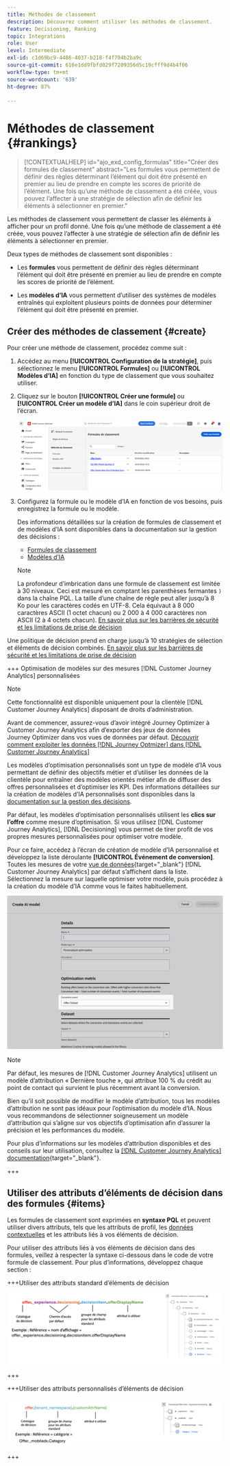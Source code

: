```yaml
---
title: Méthodes de classement
description: Découvrez comment utiliser les méthodes de classement.
feature: Decisioning, Ranking
topic: Integrations
role: User
level: Intermediate
exl-id: c1d69bc9-4486-4037-b218-f4f704b2ba9c
source-git-commit: 616e1dd9fbfd029f7209356d5c19cfff9d4b4f06
workflow-type: tm+mt
source-wordcount: '639'
ht-degree: 87%

---
```


# Méthodes de classement {#rankings}

>[!CONTEXTUALHELP]
>id="ajo_exd_config_formulas"
>title="Créer des formules de classement"
>abstract="Les formules vous permettent de définir des règles déterminant l’élément qui doit être présenté en premier au lieu de prendre en compte les scores de priorité de l’élément. Une fois qu’une méthode de classement a été créée, vous pouvez l’affecter à une stratégie de sélection afin de définir les éléments à sélectionner en premier."

Les méthodes de classement vous permettent de classer les éléments à afficher pour un profil donné. Une fois qu’une méthode de classement a été créée, vous pouvez l’affecter à une stratégie de sélection afin de définir les éléments à sélectionner en premier.

Deux types de méthodes de classement sont disponibles :

* Les **formules** vous permettent de définir des règles déterminant l’élément qui doit être présenté en premier au lieu de prendre en compte les scores de priorité de l’élément.

* Les **modèles d’IA** vous permettent d’utiliser des systèmes de modèles entraînés qui exploitent plusieurs points de données pour déterminer l’élément qui doit être présenté en premier.

## Créer des méthodes de classement {#create}

Pour créer une méthode de classement, procédez comme suit :

1. Accédez au menu **[!UICONTROL Configuration de la stratégie]**, puis sélectionnez le menu **[!UICONTROL Formules]** ou **[!UICONTROL Modèles d’IA]** en fonction du type de classement que vous souhaitez utiliser.

1. Cliquez sur le bouton **[!UICONTROL Créer une formule]** ou **[!UICONTROL Créer un modèle d’IA]** dans le coin supérieur droit de l’écran.

   ![](assets/ranking-create.png)

1. Configurez la formule ou le modèle d’IA en fonction de vos besoins, puis enregistrez la formule ou le modèle.

   Des informations détaillées sur la création de formules de classement et de modèles d’IA sont disponibles dans la documentation sur la gestion des décisions :

   * [Formules de classement](../offers/ranking/create-ranking-formulas.md)
   * [Modèles d’IA](../offers/ranking/ai-models.md)

   >[!NOTE]
   >
   >La profondeur d’imbrication dans une formule de classement est limitée à 30 niveaux. Ceci est mesuré en comptant les parenthèses fermantes `)` dans la chaîne PQL. La taille d’une chaîne de règle peut aller jusqu’à 8 Ko pour les caractères codés en UTF-8. Cela équivaut à 8 000 caractères ASCII (1 octet chacun) ou 2 000 à 4 000 caractères non ASCII (2 à 4 octets chacun). [En savoir plus sur les barrières de sécurité et les limitations de prise de décision](gs-experience-decisioning.md#guardrails)

Une politique de décision prend en charge jusqu’à 10 stratégies de sélection et éléments de décision combinés. [En savoir plus sur les barrières de sécurité et les limitations de prise de décision](gs-experience-decisioning.md#guardrails)

+++ Optimisation de modèles sur des mesures [!DNL Customer Journey Analytics] personnalisées

>[!NOTE]
>
>Cette fonctionnalité est disponible uniquement pour la clientèle [!DNL Customer Journey Analytics] disposant de droits d’administration.
>
>Avant de commencer, assurez-vous d’avoir intégré Journey Optimizer à Customer Journey Analytics afin d’exporter des jeux de données Journey Optimizer dans vos vues de données par défaut. [Découvrir comment exploiter les données  [!DNL Journey Optmizer]  dans  [!DNL Customer Journey Analytics]](../reports/cja-ajo.md)

Les modèles d’optimisation personnalisés sont un type de modèle d’IA vous permettant de définir des objectifs métier et d’utiliser les données de la clientèle pour entraîner des modèles orientés métier afin de diffuser des offres personnalisées et d’optimiser les KPI. Des informations détaillées sur la création de modèles d’IA personnalisés sont disponibles dans la [documentation sur la gestion des décisions](../offers/ranking/personalized-optimization-model.md).

Par défaut, les modèles d’optimisation personnalisés utilisent les **clics sur l’offre** comme mesure d’optimisation. Si vous utilisez [!DNL Customer Journey Analytics], [!DNL Decisioning] vous permet de tirer profit de vos propres mesures personnalisées pour optimiser votre modèle.

Pour ce faire, accédez à l’écran de création de modèle d’IA personnalisé et développez la liste déroulante **[!UICONTROL Événement de conversion]**. Toutes les mesures de votre [vue de données](https://experienceleague.adobe.com/fr/docs/analytics-platform/using/cja-dataviews/data-views){target="_blank"} [!DNL Customer Journey Analytics] par défaut s’affichent dans la liste. Sélectionnez la mesure sur laquelle optimiser votre modèle, puis procédez à la création du modèle d’IA comme vous le faites habituellement.

![](assets/ai-ranking-custom-metrics.png)

>[!NOTE]
>
>Par défaut, les mesures de [!DNL Customer Journey Analytics] utilisent un modèle d’attribution « Dernière touche », qui attribue 100 % du crédit au point de contact qui survient le plus récemment avant la conversion.
>
>Bien qu’il soit possible de modifier le modèle d’attribution, tous les modèles d’attribution ne sont pas idéaux pour l’optimisation du modèle d’IA. Nous vous recommandons de sélectionner soigneusement un modèle d’attribution qui s’aligne sur vos objectifs d’optimisation afin d’assurer la précision et les performances du modèle.
>
>Pour plus d’informations sur les modèles d’attribution disponibles et des conseils sur leur utilisation, consultez la [[!DNL Customer Journey Analytics] documentation](https://experienceleague.adobe.com/fr/docs/analytics-platform/using/cja-dataviews/component-settings/attribution){target="_blank"}.

+++

## Utiliser des attributs d’éléments de décision dans des formules {#items}

Les formules de classement sont exprimées en **syntaxe PQL** et peuvent utiliser divers attributs, tels que les attributs de profil, les [données contextuelles](context-data.md) et les attributs liés à vos éléments de décision.

Pour utiliser des attributs liés à vos éléments de décision dans des formules, veillez à respecter la syntaxe ci-dessous dans le code de votre formule de classement. Pour plus d’informations, développez chaque section :

+++Utiliser des attributs standard d’éléments de décision

![](assets/formula-attribute.png)

+++

+++Utiliser des attributs personnalisés d’éléments de décision

![](assets/formula-attribute-custom.png)

+++
